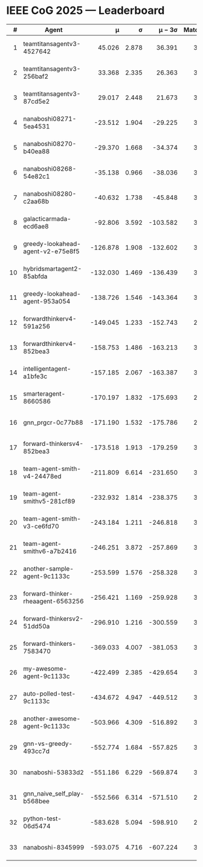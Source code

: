 # IEEE CoG 2025 — Leaderboard

| # | Agent | μ | σ | μ − 3σ | Matches | Updated |
|---:|---|---:|---:|---:|---:|---|
| 1 | teamtitansagentv3-4527642 | 45.026 | 2.878 | 36.391 | 3116 | 2025-09-01 20:59 |
| 2 | teamtitansagentv3-256baf2 | 33.368 | 2.335 | 26.363 | 3474 | 2025-09-01 20:59 |
| 3 | teamtitansagentv3-87cd5e2 | 29.017 | 2.448 | 21.673 | 3398 | 2025-09-01 20:59 |
| 4 | nanaboshi08271-5ea4531 | -23.512 | 1.904 | -29.225 | 3620 | 2025-09-01 20:59 |
| 5 | nanaboshi08270-b40ea88 | -29.370 | 1.668 | -34.374 | 3680 | 2025-09-01 20:59 |
| 6 | nanaboshi08268-54e82c1 | -35.138 | 0.966 | -38.036 | 3860 | 2025-09-01 20:59 |
| 7 | nanaboshi08280-c2aa68b | -40.632 | 1.738 | -45.848 | 3960 | 2025-09-01 20:59 |
| 8 | galacticarmada-ecd6ae8 | -92.806 | 3.592 | -103.582 | 3480 | 2025-09-01 20:59 |
| 9 | greedy-lookahead-agent-v2-e75e8f5 | -126.878 | 1.908 | -132.602 | 3948 | 2025-09-01 20:59 |
| 10 | hybridsmartagent2-85abfda | -132.030 | 1.469 | -136.439 | 3020 | 2025-09-01 20:59 |
| 11 | greedy-lookahead-agent-953a054 | -138.726 | 1.546 | -143.364 | 3968 | 2025-09-01 20:59 |
| 12 | forwardthinkerv4-591a256 | -149.045 | 1.233 | -152.743 | 2973 | 2025-09-01 20:59 |
| 13 | forwardthinkerv4-852bea3 | -158.753 | 1.486 | -163.213 | 3013 | 2025-09-01 20:59 |
| 14 | intelligentagent-a1bfe3c | -157.185 | 2.067 | -163.387 | 3300 | 2025-09-01 20:59 |
| 15 | smarteragent-8660586 | -170.197 | 1.832 | -175.693 | 2867 | 2025-09-01 20:59 |
| 16 | gnn_prgcr-0c77b88 | -171.190 | 1.532 | -175.786 | 2940 | 2025-09-01 20:59 |
| 17 | forward-thinkersv4-852bea3 | -173.518 | 1.913 | -179.259 | 3007 | 2025-09-01 20:59 |
| 18 | team-agent-smith-v4-24478ed | -211.809 | 6.614 | -231.650 | 3940 | 2025-09-01 20:59 |
| 19 | team-agent-smithv5-281cf89 | -232.932 | 1.814 | -238.375 | 3660 | 2025-09-01 20:59 |
| 20 | team-agent-smith-v3-ce6fd70 | -243.184 | 1.211 | -246.818 | 3560 | 2025-09-01 20:59 |
| 21 | team-agent-smithv6-a7b2416 | -246.251 | 3.872 | -257.869 | 3920 | 2025-09-01 20:59 |
| 22 | another-sample-agent-9c1133c | -253.599 | 1.576 | -258.328 | 3800 | 2025-09-01 20:59 |
| 23 | forward-thinker-rheaagent-6563256 | -256.421 | 1.169 | -259.928 | 3888 | 2025-09-01 20:59 |
| 24 | forward-thinkersv2-51dd50a | -296.910 | 1.216 | -300.559 | 3328 | 2025-09-01 20:59 |
| 25 | forward-thinkers-7583470 | -369.033 | 4.007 | -381.053 | 3620 | 2025-09-01 20:59 |
| 26 | my-awesome-agent-9c1133c | -422.499 | 2.385 | -429.654 | 3640 | 2025-09-01 20:59 |
| 27 | auto-polled-test-9c1133c | -434.672 | 4.947 | -449.512 | 3820 | 2025-09-01 20:59 |
| 28 | another-awesome-agent-9c1133c | -503.966 | 4.309 | -516.892 | 3720 | 2025-09-01 20:59 |
| 29 | gnn-vs-greedy-493cc7d | -552.774 | 1.684 | -557.825 | 3320 | 2025-09-01 20:59 |
| 30 | nanaboshi-53833d2 | -551.186 | 6.229 | -569.874 | 3380 | 2025-09-01 20:59 |
| 31 | gnn_naive_self_play-b568bee | -552.566 | 6.314 | -571.510 | 2400 | 2025-09-01 20:59 |
| 32 | python-test-06d5474 | -583.628 | 5.094 | -598.910 | 2900 | 2025-09-01 20:59 |
| 33 | nanaboshi-8345999 | -593.075 | 4.716 | -607.224 | 3500 | 2025-09-01 20:59 |
